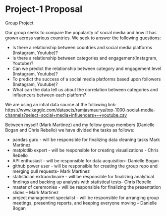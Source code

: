 # Project-1 Proposal
Group Project

Our group seeks to compare the popularity of social media and how it has grown across various countries. We seek to answer the following questions:
-	Is there a relationship between countries and social media platforms (Instagram, Youtube)?
- Is there a relationship between categories and engagement(Instagram, Youtube)?
- Can we predict the relationship between category and engagement level (Instagram, Youtube)?
- To predict the success of a social media platforms based upon followers (Instagram, Youtube)?
-	What can the data tell us about the correlation between categories and influencers between each platform?

We are using an intial data source at the following link: https://www.kaggle.com/datasets/ramjasmaurya/top-1000-social-media-channels?select=social+media+influencers+-+youtube.csv

Between myself (Mark Martinez) and my fellow group members (Danielle Bogan and Chris Rebello) we have divided the tasks as follows:

-	pandas guru - will be responsible for finalizing data cleaning tasks Mark Martinez
-	matplotlib expert - will be responsible for creating visualizations - Chris Rebello
-	API enthusiast - will be responsible for data acquisition- Danielle Bogan
-	github power user - will be responsible for creating the group repo and merging pull requests- Mark Martinez
-	statistician extraordinaire - will be responsible for finalizing analytical findings and backing up analysis with statistical tests- Chris Rebello
-	master of ceremonies - will be responsible for finalizing the presentation slides – Mark Martinez
-	project management specialist - will be responsible for arranging group meetings, presenting reports, and keeping everyone moving – Danielle Bogan

